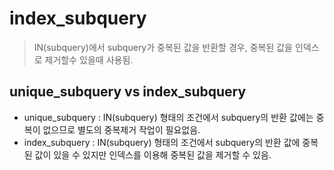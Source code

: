 # index_subquery

> IN(subquery)에서 subquery가 중복된 값을 반환할 경우, 중복된 값을 인덱스로 제거할수 있을때 사용됨.



## unique_subquery vs index_subquery

- unique_subquery : IN(subquery) 형태의 조건에서 subquery의 반환 값에는 중복이 없으므로 별도의 중복제거 작업이 필요없음.
- index_subquery : IN(subquery) 형태의 조건에서 subquery의 반환 값에 중복된 값이 있을 수 있지만 인덱스를 이용해 중복된 값을 제거할 수 있음.